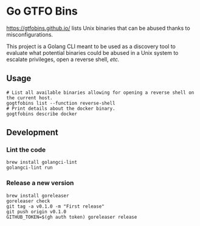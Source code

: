 # Go GTFO Bins

https://gtfobins.github.io/ lists Unix binaries that can be abused thanks to misconfigurations.

This project is a Golang CLI meant to be used as a discovery tool to evaluate what potential binaries could be abused in a Unix system to escalate privileges, open a reverse shell, _etc._

## Usage

```shell
# List all available binaries allowing for opening a reverse shell on the current host.
gogtfobins list --function reverse-shell
# Print details about the docker binary.
gogtfobins describe docker
```

## Development

### Lint the code

```shell
brew install golangci-lint
golangci-lint run
```

### Release a new version

```shell
brew install goreleaser
goreleaser check
git tag -a v0.1.0 -m "First release"
git push origin v0.1.0
GITHUB_TOKEN=$(gh auth token) goreleaser release
```
